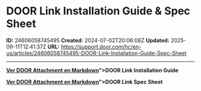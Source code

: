 # DOOR Link Installation Guide & Spec Sheet

**ID:** 24606058745495
**Created:** 2024-07-02T20:06:08Z
**Updated:** 2025-09-11T12:41:37Z
**URL:** https://support.door.com/hc/en-us/articles/24606058745495-DOOR-Link-Installation-Guide-Spec-Sheet

---

<p><strong><span class="wysiwyg-underline"><a href="https://support.door.com/hc/article_attachments/24605979808535

> 📄 **Contenido extraído:** [Ver DOOR Attachment en Markdown](./24605979808535_DOOR_Attachment_extracted.md)">DOOR Link Installation Guide</a></span></strong></p>
<p><strong><span class="wysiwyg-underline"><a href="https://support.door.com/hc/article_attachments/34864004816919

> 📄 **Contenido extraído:** [Ver DOOR Attachment en Markdown](./34864004816919_DOOR_Attachment_extracted.md)">DOOR Link Spec Sheet</a></span></strong></p>
